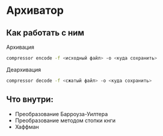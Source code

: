 # Архиватор

## Как работать с ним

Архивация

```bash
compressor encode -f <исходный файл> -o <куда сохранить>
```

Деархивация

```bash
compressor decode -f <сжатый файл> -o <куда сохранить>
```

## Что внутри:

- Преобразование Барроуза-Уилтера
- Преобразование методом стопки кнги
- Хаффман

